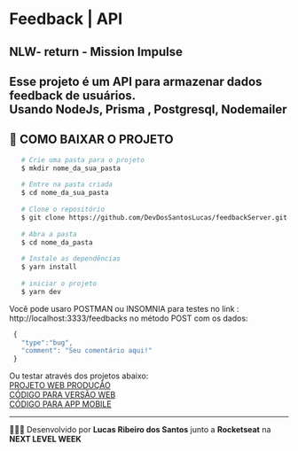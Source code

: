 
<h1> Feedback | API </h1>
<h2> NLW- return - Mission Impulse</h2>

Esse projeto é um API para armazenar dados feedback de usuários.<br>
Usando NodeJs, Prisma , Postgresql, Nodemailer
---


<!--
<h2 align = "center" > Desktop </h2>

 ![FeedBack_desktop](https://link.png)

![dashgo_desktop2](https://link.png)

 <h2 align = "center" > Responsivo (mobile) </h2>

![Captura de tela de 2021-11-02 15-00-19](https://user-images.githubusercontent.com/37936745/139922154-876be0e1-ce43-4f03-89e4-eb91d246ecf0.png)

![Captura de tela de 2021-11-02 15-00-19 (1)](https://user-images.githubusercontent.com/37936745/139922187-19b6bcdf-d031-497a-bb54-0672ac4b0748.png)
 -->
## 📁 COMO BAIXAR O PROJETO
```bash
   # Crie uma pasta para o projeto
   $ mkdir nome_da_sua_pasta
   
   # Entre na pasta criada
   $ cd nome_da_sua_pasta
   
   # Clone o repositório
   $ git clone https://github.com/DevDosSantosLucas/feedbackServer.git
   
   # Abra a pasta
   $ cd nome_da_pasta
   
   # Instale as dependências
   $ yarn install
   
   # iniciar o projeto
   $ yarn dev
````
   Você pode usaro POSTMAN ou INSOMNIA para testes no link : http://localhost:3333/feedbacks  no método POST com os dados:
 ```js
  {
	"type":"bug",
	"comment": "Seu comentário aqui!"
  }
 ```
 Ou testar através dos projetos abaixo:  
 [PROJETO WEB PRODUÇÃO](https://feedback-web-nine.vercel.app/) <br>
[CÓDIGO PARA VERSÃO WEB](https://github.com/DevDosSantosLucas/feedbackWeb)<br>
[CÓDIGO PARA APP MOBILE](https://github.com/DevDosSantosLucas/feedbackMobile)<br>

---
 👨🏻‍💻 Desenvolvido por **Lucas Ribeiro dos Santos** junto a **Rocketseat** na **NEXT LEVEL WEEK** 
